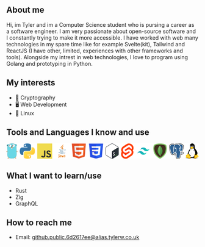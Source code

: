 ## About me
Hi, im Tyler and im a Computer Science student who is pursing a career as a software engineer. I am very passionate about open-source software and I constantly trying to make it more accessible. I have worked with web many technologies in my spare time like for example Svelte(kit), Tailwind and ReactJS (I have other, limited, experiences with other frameworks and tools). Alongside my intrest in web technologies, I love to program using Golang and prototyping in Python. 

## My interests
- 🔐 Cryptography
- 🖥 Web Development
- 🐧 Linux

## Tools and Languages I know and use
![Golang, Python, JavaScript, Java, HTML, CSS, Bash, Svelte, Tailwind, MongoDB, Postgres, Linux](./languages+tools.png)

## What I want to learn/use
- Rust
- Zig
- GraphQL

## How to reach me
- Email: github.public.6d2617ee@alias.tylerw.co.uk
